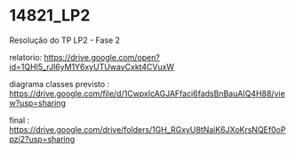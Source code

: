 # 14821_LP2
Resolução do TP LP2 - Fase 2

relatorio: https://drive.google.com/open?id=1QHI5_rJl6yM1Y6xyUTUwavCxkt4CVuxW

diagrama classes previsto : https://drive.google.com/file/d/1CwpxIcAGJAFfaci6fadsBnBauAIQ4H88/view?usp=sharing

final : https://drive.google.com/drive/folders/1GH_RGxyU8tNaiK6JXoKrsNQEf0oPpzi2?usp=sharing
